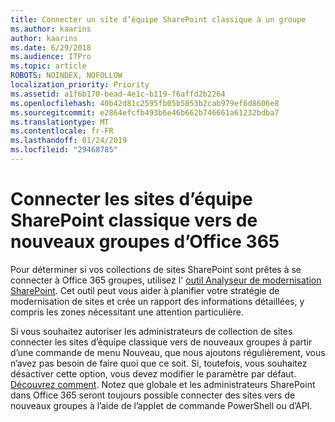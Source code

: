 ```yaml
---
title: Connecter un site d’équipe SharePoint classique à un groupe
ms.author: kaarins
author: kaarins
ms.date: 6/29/2018
ms.audience: ITPro
ms.topic: article
ROBOTS: NOINDEX, NOFOLLOW
localization_priority: Priority
ms.assetid: a1f6b170-bead-4e1c-b119-f6affd2b2264
ms.openlocfilehash: 40b42d81c2595fb05b5853b2cab979ef6d8606e8
ms.sourcegitcommit: e2864efcfb493b6e46b662b746661a61232bdba7
ms.translationtype: MT
ms.contentlocale: fr-FR
ms.lasthandoff: 01/24/2019
ms.locfileid: "29468785"
---
```

# <a name="connect-classic-sharepoint-team-sites-to-new-office-365-groups"></a>Connecter les sites d’équipe SharePoint classique vers de nouveaux groupes d’Office 365

Pour déterminer si vos collections de sites SharePoint sont prêtes à se connecter à Office 365 groupes, utilisez l' [outil Analyseur de modernisation SharePoint](https://go.microsoft.com/fwlink/?linkid=873066). Cet outil peut vous aider à planifier votre stratégie de modernisation de sites et crée un rapport des informations détaillées, y compris les zones nécessitant une attention particulière.
  
Si vous souhaitez autoriser les administrateurs de collection de sites connecter les sites d’équipe classique vers de nouveaux groupes à partir d’une commande de menu Nouveau, que nous ajoutons régulièrement, vous n’avez pas besoin de faire quoi que ce soit. Si, toutefois, vous souhaitez désactiver cette option, vous devez modifier le paramètre par défaut. [Découvrez comment](https://go.microsoft.com/fwlink/?linkid=2004316). Notez que globale et les administrateurs SharePoint dans Office 365 seront toujours possible connecter des sites vers de nouveaux groupes à l’aide de l’applet de commande PowerShell ou d’API.
  

